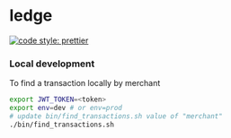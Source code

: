 # ledge

[![code style: prettier](https://img.shields.io/badge/code_style-prettier-ff69b4.svg?style=flat-square)](https://github.com/prettier/prettier)

### Local development

To find a transaction locally by merchant

```sh
export JWT_TOKEN=<token>
export env=dev # or env=prod
# update bin/find_transactions.sh value of "merchant"
./bin/find_transactions.sh
```

